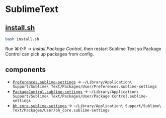 # SublimeText

## [install.sh](install.sh)

```bash
bash install.sh
```

Run ⌘⇧P -> *Install Package Control*, then restart Sublime Text so Package Control can pick up packages from config.

## components

- [`Preferences.sublime-settings`](Preferences.sublime-settings) -> `~/Library/Application\ Support/Sublime\ Text/Packages/User/Preferences.sublime-settings`
- [`PackageControl.sublime-settings`](PackageControl.sublime-settings) -> `~/Library/Application\ Support/Sublime\ Text/Packages/User/Package Control.sublime-settings`
- [`bh_core.sublime-settings`](bh_core.sublime-settings) -> `~/Library/Application\ Support/Sublime\ Text/Packages/User/bh_core.sublime-settings`

